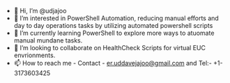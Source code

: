 - 👋 Hi, I’m @udjajoo
- 👀 I’m interested in PowerShell Automation, reducing manual efforts and day to day operations tasks by utilizing automated powershell scripts
- 🌱 I’m currently learning PowerShell to explore more ways to atuomate manual mundane tasks.
- 💞️ I’m looking to collaborate on HealthCheck Scripts for virtual EUC envrionments.
- 📫 How to reach me - Contact - er.uddavejajoo@gmail.com and Tel:- +1-3173603425 

<!---
udjajoo/udjajoo is a ✨ special ✨ repository because its `README.md` (this file) appears on your GitHub profile.
You can click the Preview link to take a look at your changes.
--->
